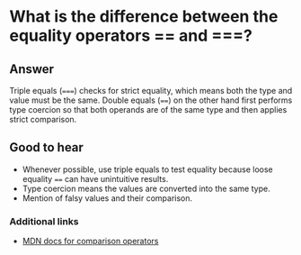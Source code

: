 # What is the difference between the equality operators == and ===?

## Answer

Triple equals (`===`) checks for strict equality, which means both the type and value must be the same. Double equals (`==`) on the other hand first performs type coercion so that both operands are of the same type and then applies strict comparison.

## Good to hear

* Whenever possible, use triple equals to test equality because loose equality `==` can have unintuitive results.
* Type coercion means the values are converted into the same type.
* Mention of falsy values and their comparison.

### Additional links

* [MDN docs for comparison operators](https://developer.mozilla.org/en-US/docs/Web/JavaScript/Reference/Operators/Comparison\_Operators)
